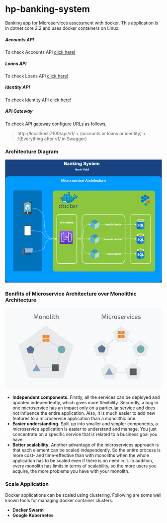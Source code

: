 # hp-banking-system
Banking app for Microservices assessment with docker. This application is in dotnet core 2.2 and uses docker containers on Linux.

##### Accounts API
To check Accounts API [click here!](http://localhost:7001/swagger)

##### Loans API
To check Loans API [click here!](http://localhost:7002/swagger)

##### Identity API
To check Identity API [click here!](http://localhost:7003/swagger)

##### API Gateway
To check API gateway configure URLs as follows,
> http://localhost:7100/api/v1/ + (accounts or loans or identity) + /{Everything after v1/ in Swagger}

### Architecture Diagram
![Image of Yaktocat](https://raw.githubusercontent.com/harshjp722/hp-banking-system/master/Docs/Microservices.png)

### Benifits of Microservice Architecture over Monolithic Architecture
![Image of Yaktocat](https://raw.githubusercontent.com/harshjp722/hp-banking-system/master/Docs/Microservices-vs-Monolith.jpg)
* __Independent components.__ Firstly, all the services can be deployed and updated independently, which gives more flexibility. Secondly, a bug in one microservice has an impact only on a particular service and does not influence the entire application. Also, it is much easier to add new features to a microservice application than a monolithic one.
* __Easier understanding.__ Split up into smaller and simpler components, a microservice application is easier to understand and manage. You just concentrate on a specific service that is related to a business goal you have.
* __Better scalability.__ Another advantage of the microservices approach is that each element can be scaled independently. So the entire process is more cost- and time-effective than with monoliths when the whole application has to be scaled even if there is no need in it. In addition, every monolith has limits in terms of scalability, so the more users you acquire, the more problems you have with your monolith.

### Scale Application
Docker applications can be scaled using clustering. Following are some well known tools for managing docker container clusters.
* __Docker Swarm__
* __Google Kubernetes__

